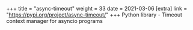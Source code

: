 +++
title = "async-timeout"
weight = 33
date = 2021-03-06
[extra]
link = "https://pypi.org/project/async-timeout/"
+++
Python library - Timeout context manager for asyncio programs

